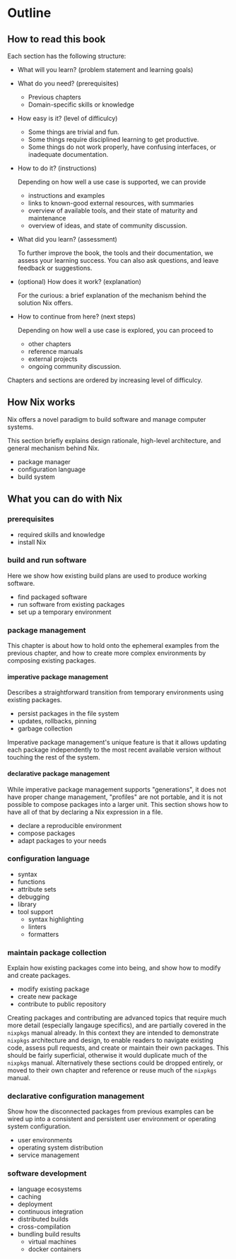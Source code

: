 # Outline

## How to read this book

Each section has the following structure:

- What will you learn? (problem statement and learning goals)
- What do you need? (prerequisites)
  - Previous chapters
  - Domain-specific skills or knowledge
- How easy is it? (level of difficulcy)
  - Some things are trivial and fun.
  - Some things require disciplined learning to get productive.
  - Some things do not work properly, have confusing interfaces, or inadequate documentation.

- How to do it? (instructions)

  Depending on how well a use case is supported, we can provide
  - instructions and examples
  - links to known-good external resources, with summaries
  - overview of available tools, and their state of maturity and maintenance
  - overview of ideas, and state of community discussion.

- What did you learn? (assessment)

  To further improve the book, the tools and their documentation, we assess your learning success.
  You can also ask questions, and leave feedback or suggestions.

- (optional) How does it work? (explanation)

  For the curious: a brief explanation of the mechanism behind the solution Nix offers.

- How to continue from here? (next steps)

  Depending on how well a use case is explored, you can proceed to
  - other chapters
  - reference manuals
  - external projects
  - ongoing community discussion.

Chapters and sections are ordered by increasing level of difficulcy.

## How Nix works

Nix offers a novel paradigm to build software and manage computer systems.

This section briefly explains design rationale, high-level architecture, and general mechanism behind Nix.

- package manager
- configuration language
- build system

## What you can do with Nix

### prerequisites

- required skills and knowledge
- install Nix

### build and run software

Here we show how existing build plans are used to produce working software.

- find packaged software
- run software from existing packages
- set up a temporary environment

### package management

This chapter is about how to hold onto the ephemeral examples from the previous chapter, and how to create more complex environments by composing existing packages.

#### imperative package management

Describes a straightforward transition from temporary environments using existing packages.

- persist packages in the file system
- updates, rollbacks, pinning
- garbage collection

Imperative package management's unique feature is that it allows updating each package independently to the most recent available version without touching the rest of the system.

#### declarative package management

While imperative package management supports "generations", it does not have proper change management, "profiles" are not portable, and it is not possible to compose packages into a larger unit.
This section shows how to have all of that by declaring a Nix expression in a file.

- declare a reproducible environment
- compose packages
- adapt packages to your needs

### configuration language

- syntax
- functions
- attribute sets
- debugging
- library
- tool support
  - syntax highlighting
  - linters
  - formatters

### maintain package collection

Explain how existing packages come into being, and show how to modify and create packages.

- modify existing package
- create new package
- contribute to public repository

Creating packages and contributing are advanced topics that require much more detail (especially langauge specifics), and are partially covered in the `nixpkgs` manual already.
In this context they are intended to demonstrate `nixpkgs` architecture and design, to enable readers to navigate existing code, assess pull requests, and create or maintain their own packages.
This should be fairly superficial, otherwise it would duplicate much of the `nixpkgs` manual.
Alternatively these sections could be dropped entirely, or moved to their own chapter and reference or reuse much of the `nixpkgs` manual.

### declarative configuration management

Show how the disconnected packages from previous examples can be wired up into a consistent and persistent user environment or operating system configuration.

- user environments
- operating system distribution
- service management

### software development

- language ecosystems
- caching
- deployment
- continuous integration
- distributed builds
- cross-compilation
- bundling build results
    - virtual machines
    - docker containers

